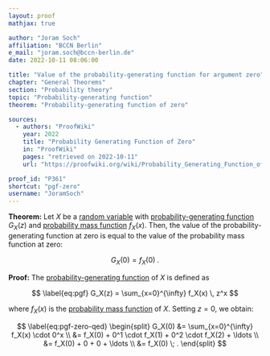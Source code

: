 ```yaml
---
layout: proof
mathjax: true

author: "Joram Soch"
affiliation: "BCCN Berlin"
e_mail: "joram.soch@bccn-berlin.de"
date: 2022-10-11 08:06:00

title: "Value of the probability-generating function for argument zero"
chapter: "General Theorems"
section: "Probability theory"
topic: "Probability-generating function"
theorem: "Probability-generating function of zero"

sources:
  - authors: "ProofWiki"
    year: 2022
    title: "Probability Generating Function of Zero"
    in: "ProofWiki"
    pages: "retrieved on 2022-10-11"
    url: "https://proofwiki.org/wiki/Probability_Generating_Function_of_Zero"

proof_id: "P361"
shortcut: "pgf-zero"
username: "JoramSoch"
---
```



**Theorem:** Let $X$ be a [random variable](/D/rvar) with [probability-generating function](/D/pgf) $G_X(z)$ and [probability mass function](/D/pmf) $f_X(x)$. Then, the value of the probability-generating function at zero is equal to the value of the probability mass function at zero:

$$ \label{eq:pgf-zero}
G_X(0) = f_X(0) \; .
$$


**Proof:** The [probability-generating function](/D/pgf) of $X$ is defined as

$$ \label{eq:pgf}
G_X(z) = \sum_{x=0}^{\infty} f_X(x) \, z^x
$$

where $f_X(x)$ is the [probability mass function](/D/pmf) of $X$. Setting $z = 0$, we obtain:

$$ \label{eq:pgf-zero-qed}
\begin{split}
G_X(0) &= \sum_{x=0}^{\infty} f_X(x) \cdot 0^x \\
&= f_X(0) + 0^1 \cdot f_X(1)  + 0^2 \cdot f_X(2) + \ldots \\
&= f_X(0) + 0 + 0 + \ldots \\
&= f_X(0) \; .
\end{split}
$$